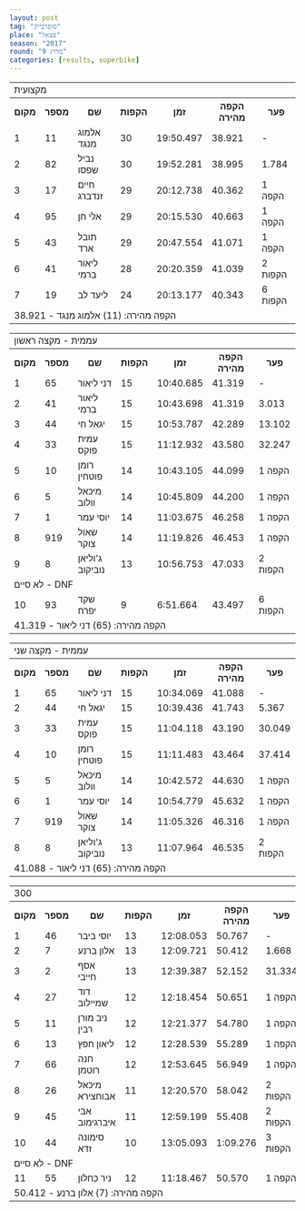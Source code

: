 ```yaml
---
layout: post
tag: "סופרבייק"
place: "פצאל"
season: "2017"
round: "מרוץ 9"
categories: [results, superbike]
---
```

<table class="line_color">
    <tr>
        <td colspan="99" class="title_font">מקצועית</td>
    </tr>
    <tr class="rnkh_bkcolor">
        <th class="rnkh_font">מקום</th>
        <th class="rnkh_font">מספר</th>
        <th class="rnkh_font">שם</th>
        <th class="rnkh_font">הקפות</th>
        <th class="rnkh_font">זמן</th>
        <th class="rnkh_font">הקפה מהירה</th>
        <th class="rnkh_font">פער</th>
    </tr>
    <tr class="rnk_bkcolor">
        <td class="rnk_font">1</td>
        <td class="rnk_font">11</td>
        <td class="rnk_font">אלמוג מנגד</td>
        <td class="rnk_font">30</td>
        <td class="rnk_font">19:50.497</td>
        <td class="rnk_font">38.921</td>
        <td class="rnk_font">-</td>
    </tr>
    <tr class="rnk_bkcolor">
        <td class="rnk_font">2</td>
        <td class="rnk_font">82</td>
        <td class="rnk_font">נביל שפסו</td>
        <td class="rnk_font">30</td>
        <td class="rnk_font">19:52.281</td>
        <td class="rnk_font">38.995</td>
        <td class="rnk_font">1.784</td>
    </tr>
    <tr class="rnk_bkcolor">
        <td class="rnk_font">3</td>
        <td class="rnk_font">17</td>
        <td class="rnk_font">חיים זנדברג</td>
        <td class="rnk_font">29</td>
        <td class="rnk_font">20:12.738</td>
        <td class="rnk_font">40.362</td>
        <td class="rnk_font">1 הקפה</td>
    </tr>
    <tr class="rnk_bkcolor">
        <td class="rnk_font">4</td>
        <td class="rnk_font">95</td>
        <td class="rnk_font">אלי חן</td>
        <td class="rnk_font">29</td>
        <td class="rnk_font">20:15.530</td>
        <td class="rnk_font">40.663</td>
        <td class="rnk_font">1 הקפה</td>
    </tr>
    <tr class="rnk_bkcolor">
        <td class="rnk_font">5</td>
        <td class="rnk_font">43</td>
        <td class="rnk_font">תובל ארד</td>
        <td class="rnk_font">29</td>
        <td class="rnk_font">20:47.554</td>
        <td class="rnk_font">41.071</td>
        <td class="rnk_font">1 הקפה</td>
    </tr>
    <tr class="rnk_bkcolor">
        <td class="rnk_font">6</td>
        <td class="rnk_font">41</td>
        <td class="rnk_font">ליאור ברמי</td>
        <td class="rnk_font">28</td>
        <td class="rnk_font">20:20.359</td>
        <td class="rnk_font">41.039</td>
        <td class="rnk_font">2 הקפות</td>
    </tr>
    <tr class="rnk_bkcolor">
        <td class="rnk_font">7</td>
        <td class="rnk_font">19</td>
        <td class="rnk_font">ליעד לב</td>
        <td class="rnk_font">24</td>
        <td class="rnk_font">20:13.177</td>
        <td class="rnk_font">40.343</td>
        <td class="rnk_font">6 הקפות</td>
    </tr>
    <tr>
        <td colspan="99" class="comment_font">הקפה מהירה: (11) אלמוג מנגד - 38.921</td>
    </tr>
</table>
<table class="line_color">
    <tr>
        <td colspan="99" class="title_font">עממית - מקצה ראשון</td>
    </tr>
    <tr class="rnkh_bkcolor">
        <th class="rnkh_font">מקום</th>
        <th class="rnkh_font">מספר</th>
        <th class="rnkh_font">שם</th>
        <th class="rnkh_font">הקפות</th>
        <th class="rnkh_font">זמן</th>
        <th class="rnkh_font">הקפה מהירה</th>
        <th class="rnkh_font">פער</th>
    </tr>
    <tr class="rnk_bkcolor">
        <td class="rnk_font">1</td>
        <td class="rnk_font">65</td>
        <td class="rnk_font">דני ליאור</td>
        <td class="rnk_font">15</td>
        <td class="rnk_font">10:40.685</td>
        <td class="rnk_font">41.319</td>
        <td class="rnk_font">-</td>
    </tr>
    <tr class="rnk_bkcolor">
        <td class="rnk_font">2</td>
        <td class="rnk_font">41</td>
        <td class="rnk_font">ליאור ברמי</td>
        <td class="rnk_font">15</td>
        <td class="rnk_font">10:43.698</td>
        <td class="rnk_font">41.319</td>
        <td class="rnk_font">3.013</td>
    </tr>
    <tr class="rnk_bkcolor">
        <td class="rnk_font">3</td>
        <td class="rnk_font">44</td>
        <td class="rnk_font">יגאל חי</td>
        <td class="rnk_font">15</td>
        <td class="rnk_font">10:53.787</td>
        <td class="rnk_font">42.289</td>
        <td class="rnk_font">13.102</td>
    </tr>
    <tr class="rnk_bkcolor">
        <td class="rnk_font">4</td>
        <td class="rnk_font">33</td>
        <td class="rnk_font">עמית פוקס</td>
        <td class="rnk_font">15</td>
        <td class="rnk_font">11:12.932</td>
        <td class="rnk_font">43.580</td>
        <td class="rnk_font">32.247</td>
    </tr>
    <tr class="rnk_bkcolor">
        <td class="rnk_font">5</td>
        <td class="rnk_font">10</td>
        <td class="rnk_font">רומן פוטחין</td>
        <td class="rnk_font">14</td>
        <td class="rnk_font">10:43.105</td>
        <td class="rnk_font">44.099</td>
        <td class="rnk_font">1 הקפה</td>
    </tr>
    <tr class="rnk_bkcolor">
        <td class="rnk_font">6</td>
        <td class="rnk_font">5</td>
        <td class="rnk_font">מיכאל וולוב</td>
        <td class="rnk_font">14</td>
        <td class="rnk_font">10:45.809</td>
        <td class="rnk_font">44.200</td>
        <td class="rnk_font">1 הקפה</td>
    </tr>
    <tr class="rnk_bkcolor">
        <td class="rnk_font">7</td>
        <td class="rnk_font">1</td>
        <td class="rnk_font">יוסי עמר</td>
        <td class="rnk_font">14</td>
        <td class="rnk_font">11:03.675</td>
        <td class="rnk_font">46.258</td>
        <td class="rnk_font">1 הקפה</td>
    </tr>
    <tr class="rnk_bkcolor">
        <td class="rnk_font">8</td>
        <td class="rnk_font">919</td>
        <td class="rnk_font">שאול צוקר</td>
        <td class="rnk_font">14</td>
        <td class="rnk_font">11:19.826</td>
        <td class="rnk_font">46.453</td>
        <td class="rnk_font">1 הקפה</td>
    </tr>
    <tr class="rnk_bkcolor">
        <td class="rnk_font">9</td>
        <td class="rnk_font">8</td>
        <td class="rnk_font">ג'וליאן נוביקוב</td>
        <td class="rnk_font">13</td>
        <td class="rnk_font">10:56.753</td>
        <td class="rnk_font">47.033</td>
        <td class="rnk_font">2 הקפות</td>
    </tr>
    <tr>
        <td colspan="99" class="subtitle_font">לא סיים - DNF</td>
    </tr>
    <tr class="rnk_bkcolor">
        <td class="rnk_font">10</td>
        <td class="rnk_font">93</td>
        <td class="rnk_font">שקד יפרח</td>
        <td class="rnk_font">9</td>
        <td class="rnk_font">6:51.664</td>
        <td class="rnk_font">43.497</td>
        <td class="rnk_font">6 הקפות</td>
    </tr>
    <tr>
        <td colspan="99" class="comment_font">הקפה מהירה: (65) דני ליאור - 41.319</td>
    </tr>
</table>
<table class="line_color">
    <tr>
        <td colspan="99" class="title_font">עממית - מקצה שני</td>
    </tr>
    <tr class="rnkh_bkcolor">
        <th class="rnkh_font">מקום</th>
        <th class="rnkh_font">מספר</th>
        <th class="rnkh_font">שם</th>
        <th class="rnkh_font">הקפות</th>
        <th class="rnkh_font">זמן</th>
        <th class="rnkh_font">הקפה מהירה</th>
        <th class="rnkh_font">פער</th>
    </tr>
    <tr class="rnk_bkcolor">
        <td class="rnk_font">1</td>
        <td class="rnk_font">65</td>
        <td class="rnk_font">דני ליאור</td>
        <td class="rnk_font">15</td>
        <td class="rnk_font">10:34.069</td>
        <td class="rnk_font">41.088</td>
        <td class="rnk_font">-</td>
    </tr>
    <tr class="rnk_bkcolor">
        <td class="rnk_font">2</td>
        <td class="rnk_font">44</td>
        <td class="rnk_font">יגאל חי</td>
        <td class="rnk_font">15</td>
        <td class="rnk_font">10:39.436</td>
        <td class="rnk_font">41.743</td>
        <td class="rnk_font">5.367</td>
    </tr>
    <tr class="rnk_bkcolor">
        <td class="rnk_font">3</td>
        <td class="rnk_font">33</td>
        <td class="rnk_font">עמית פוקס</td>
        <td class="rnk_font">15</td>
        <td class="rnk_font">11:04.118</td>
        <td class="rnk_font">43.190</td>
        <td class="rnk_font">30.049</td>
    </tr>
    <tr class="rnk_bkcolor">
        <td class="rnk_font">4</td>
        <td class="rnk_font">10</td>
        <td class="rnk_font">רומן פוטחין</td>
        <td class="rnk_font">15</td>
        <td class="rnk_font">11:11.483</td>
        <td class="rnk_font">43.464</td>
        <td class="rnk_font">37.414</td>
    </tr>
    <tr class="rnk_bkcolor">
        <td class="rnk_font">5</td>
        <td class="rnk_font">5</td>
        <td class="rnk_font">מיכאל וולוב</td>
        <td class="rnk_font">14</td>
        <td class="rnk_font">10:42.572</td>
        <td class="rnk_font">44.630</td>
        <td class="rnk_font">1 הקפה</td>
    </tr>
    <tr class="rnk_bkcolor">
        <td class="rnk_font">6</td>
        <td class="rnk_font">1</td>
        <td class="rnk_font">יוסי עמר</td>
        <td class="rnk_font">14</td>
        <td class="rnk_font">10:54.779</td>
        <td class="rnk_font">45.632</td>
        <td class="rnk_font">1 הקפה</td>
    </tr>
    <tr class="rnk_bkcolor">
        <td class="rnk_font">7</td>
        <td class="rnk_font">919</td>
        <td class="rnk_font">שאול צוקר</td>
        <td class="rnk_font">14</td>
        <td class="rnk_font">11:05.326</td>
        <td class="rnk_font">46.316</td>
        <td class="rnk_font">1 הקפה</td>
    </tr>
    <tr class="rnk_bkcolor">
        <td class="rnk_font">8</td>
        <td class="rnk_font">8</td>
        <td class="rnk_font">ג'וליאן נוביקוב</td>
        <td class="rnk_font">13</td>
        <td class="rnk_font">11:07.964</td>
        <td class="rnk_font">46.535</td>
        <td class="rnk_font">2 הקפות</td>
    </tr>
    <tr>
        <td colspan="99" class="comment_font">הקפה מהירה: (65) דני ליאור - 41.088</td>
    </tr>
</table>
<table class="line_color">
    <tr>
        <td colspan="99" class="title_font">300</td>
    </tr>
    <tr class="rnkh_bkcolor">
        <th class="rnkh_font">מקום</th>
        <th class="rnkh_font">מספר</th>
        <th class="rnkh_font">שם</th>
        <th class="rnkh_font">הקפות</th>
        <th class="rnkh_font">זמן</th>
        <th class="rnkh_font">הקפה מהירה</th>
        <th class="rnkh_font">פער</th>
    </tr>
    <tr class="rnk_bkcolor">
        <td class="rnk_font">1</td>
        <td class="rnk_font">46</td>
        <td class="rnk_font">יוסי ביבר</td>
        <td class="rnk_font">13</td>
        <td class="rnk_font">12:08.053</td>
        <td class="rnk_font">50.767</td>
        <td class="rnk_font">-</td>
    </tr>
    <tr class="rnk_bkcolor">
        <td class="rnk_font">2</td>
        <td class="rnk_font">7</td>
        <td class="rnk_font">אלון ברנע</td>
        <td class="rnk_font">13</td>
        <td class="rnk_font">12:09.721</td>
        <td class="rnk_font">50.412</td>
        <td class="rnk_font">1.668</td>
    </tr>
    <tr class="rnk_bkcolor">
        <td class="rnk_font">3</td>
        <td class="rnk_font">2</td>
        <td class="rnk_font">אסף חייבי</td>
        <td class="rnk_font">13</td>
        <td class="rnk_font">12:39.387</td>
        <td class="rnk_font">52.152</td>
        <td class="rnk_font">31.334</td>
    </tr>
    <tr class="rnk_bkcolor">
        <td class="rnk_font">4</td>
        <td class="rnk_font">27</td>
        <td class="rnk_font">דוד שמיילוב</td>
        <td class="rnk_font">12</td>
        <td class="rnk_font">12:18.454</td>
        <td class="rnk_font">50.651</td>
        <td class="rnk_font">1 הקפה</td>
    </tr>
    <tr class="rnk_bkcolor">
        <td class="rnk_font">5</td>
        <td class="rnk_font">11</td>
        <td class="rnk_font">ניב מורן רבין</td>
        <td class="rnk_font">12</td>
        <td class="rnk_font">12:21.377</td>
        <td class="rnk_font">54.780</td>
        <td class="rnk_font">1 הקפה</td>
    </tr>
    <tr class="rnk_bkcolor">
        <td class="rnk_font">6</td>
        <td class="rnk_font">13</td>
        <td class="rnk_font">ליאון חפץ</td>
        <td class="rnk_font">12</td>
        <td class="rnk_font">12:28.539</td>
        <td class="rnk_font">55.289</td>
        <td class="rnk_font">1 הקפה</td>
    </tr>
    <tr class="rnk_bkcolor">
        <td class="rnk_font">7</td>
        <td class="rnk_font">66</td>
        <td class="rnk_font">חנה רוטמן</td>
        <td class="rnk_font">12</td>
        <td class="rnk_font">12:53.645</td>
        <td class="rnk_font">56.949</td>
        <td class="rnk_font">1 הקפה</td>
    </tr>
    <tr class="rnk_bkcolor">
        <td class="rnk_font">8</td>
        <td class="rnk_font">26</td>
        <td class="rnk_font">מיכאל אבוחצירא</td>
        <td class="rnk_font">11</td>
        <td class="rnk_font">12:20.570</td>
        <td class="rnk_font">58.042</td>
        <td class="rnk_font">2 הקפות</td>
    </tr>
    <tr class="rnk_bkcolor">
        <td class="rnk_font">9</td>
        <td class="rnk_font">45</td>
        <td class="rnk_font">אבי איברגימוב</td>
        <td class="rnk_font">11</td>
        <td class="rnk_font">12:59.199</td>
        <td class="rnk_font">55.408</td>
        <td class="rnk_font">2 הקפות</td>
    </tr>
    <tr class="rnk_bkcolor">
        <td class="rnk_font">10</td>
        <td class="rnk_font">44</td>
        <td class="rnk_font">סימונה זדא</td>
        <td class="rnk_font">10</td>
        <td class="rnk_font">13:05.093</td>
        <td class="rnk_font">1:09.276</td>
        <td class="rnk_font">3 הקפות</td>
    </tr>
    <tr>
        <td colspan="99" class="subtitle_font">לא סיים - DNF</td>
    </tr>
    <tr class="rnk_bkcolor">
        <td class="rnk_font">11</td>
        <td class="rnk_font">55</td>
        <td class="rnk_font">ניר כחלון</td>
        <td class="rnk_font">12</td>
        <td class="rnk_font">11:18.467</td>
        <td class="rnk_font">50.570</td>
        <td class="rnk_font">1 הקפה</td>
    </tr>
    <tr>
        <td colspan="99" class="comment_font">הקפה מהירה: (7) אלון ברנע - 50.412</td>
    </tr>
</table>
